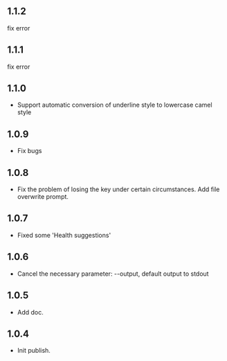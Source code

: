 ## 1.1.2
fix error

## 1.1.1
fix error

## 1.1.0
* Support automatic conversion of underline style to lowercase camel style

## 1.0.9
* Fix bugs

## 1.0.8 
* Fix the problem of losing the key under certain circumstances. Add file overwrite prompt. 

## 1.0.7
* Fixed some 'Health suggestions'

## 1.0.6
* Cancel the necessary parameter: --output, default output to stdout 

## 1.0.5
* Add doc.

## 1.0.4
* Init publish.